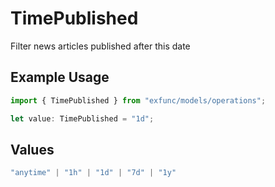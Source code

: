 # TimePublished

Filter news articles published after this date

## Example Usage

```typescript
import { TimePublished } from "exfunc/models/operations";

let value: TimePublished = "1d";
```

## Values

```typescript
"anytime" | "1h" | "1d" | "7d" | "1y"
```